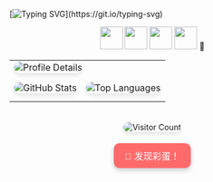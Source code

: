 [![Typing SVG](https://readme-typing-svg.herokuapp.com?color=%2336BCF7&center=true&vCenter=true&width=900&lines=Hi+there+👋,+I+am+Yuhao+Wang.;+Welcome+to+My+Github!;+I'm+interested+in+Multi-modal+learning!;+Feel+free+to+ask+me+any+questions!)](https://git.io/typing-svg)

<div align="center">
  <img src="https://cdn.jsdelivr.net/gh/devicons/devicon/icons/github/github-original.svg" width="40" height="40"/>
  <img src="https://cdn.jsdelivr.net/gh/devicons/devicon/icons/python/python-original.svg" width="40" height="40"/>
  <img src="https://cdn.jsdelivr.net/gh/devicons/devicon/icons/tensorflow/tensorflow-original.svg" width="40" height="40"/>
  <img src="https://cdn.jsdelivr.net/gh/devicons/devicon/icons/pytorch/pytorch-original.svg" width="40" height="40"/>
  🐾
</div>

<table>
  <tr>
    <td colspan="2">
      <img src="https://github-profile-summary-cards.vercel.app/api/cards/profile-details?username=924973292&theme=radical" 
           alt="Profile Details" 
           style="border-radius: 15px; box-shadow: 0 4px 8px rgba(0,0,0,0.1);"/>
    </td>
  </tr>
  <tr>
    <td>
      <img src="https://github-readme-stats.vercel.app/api?username=924973292&show_icons=true&theme=merko&hide_title=true" 
           alt="GitHub Stats" 
           style="border-radius: 15px; margin: 10px 0; box-shadow: 0 4px 8px rgba(0,0,0,0.1);"/>
    </td>
    <td>
      <img src="https://github-readme-stats.vercel.app/api/top-langs/?username=924973292&layout=compact&theme=tokyonight" 
           alt="Top Languages" 
           style="border-radius: 15px; margin: 10px 0; box-shadow: 0 4px 8px rgba(0,0,0,0.1);"/>
    </td>
  </tr>
</table>

<div align="center">
  <img src="https://komarev.com/ghpvc/?username=924973292&style=flat-square&color=blueviolet" 
       alt="Visitor Count" 
       style="margin: 20px 0; box-shadow: 0 4px 8px rgba(0,0,0,0.1); border-radius: 10px;"/>
</div>

<!-- 添加猫咪彩蛋 -->
<div align="center">
  <button id="catTrigger" style="background-color: #FF6B6B; color: white; border: none; padding: 10px 20px; border-radius: 10px; cursor: pointer; font-size: 16px; box-shadow: 0 4px 8px rgba(0,0,0,0.2);">
    🐾 发现彩蛋！
  </button>
  <div id="catContainer" style="display: none; margin-top: 20px;">
    <img src="https://cdn.jsdelivr.net/gh/924973292/cat-widget@main/cat-typing.gif" 
         alt="Coding Cat" 
         style="border-radius: 15px; box-shadow: 0 8px 16px rgba(0,0,0,0.2); width: 300px;"/>
  </div>
</div>

<script>
  const triggerButton = document.getElementById('catTrigger');
  const catContainer = document.getElementById('catContainer');

  triggerButton.addEventListener('click', () => {
    if (catContainer.style.display === 'none') {
      catContainer.style.display = 'block';
      triggerButton.textContent = '🐾 收起彩蛋';
    } else {
      catContainer.style.display = 'none';
      triggerButton.textContent = '🐾 发现彩蛋！';
    }
  });
</script>
